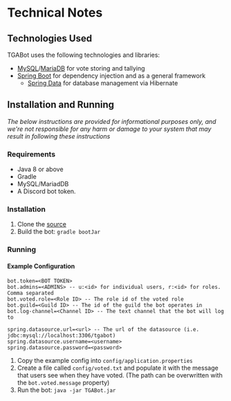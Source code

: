 # Technical Notes

## Technologies Used

TGABot uses the following technologies and libraries:

* [MySQL](https://www.mysql.com)/[MariaDB](https://www.mariadb.com) for vote storing and tallying
* [Spring Boot](https://spring.io/projects/spring-boot) for dependency injection and as a general framework
    * [Spring Data](https://spring.io/projects/spring-data) for database management via Hibernate

## Installation and Running

_The below instructions are provided for informational purposes only, and we're not responsible for any harm or damage to your system that may result in following these instructions_

### Requirements

* Java 8 or above
* Gradle
* MySQL/MariadDB
* A Discord bot token.

### Installation

1. Clone the [source](https://github.com/mrkirby153/tgabot)
2. Build the bot: `gradle bootJar`

### Running

#### Example Configuration

```properties
bot.token=<BOT TOKEN>
bot.admins=<ADMINS> -- u:<id> for individual users, r:<id> for roles. Comma separated
bot.voted.role=<Role ID> -- The role id of the voted role
bot.guild=<Guild ID> -- The id of the guild the bot operates in
bot.log-channel=<Channel ID> -- The text channel that the bot will log to

spring.datasource.url=<url> -- The url of the datasource (i.e. jdbc:mysql://localhost:3306/tgabot)
spring.datasource.username=<username>
spring.datasource.password=<password>
```

1. Copy the example config into `config/application.properties`
2. Create a file called `config/voted.txt` and populate it with the message that users see when they have voted. (The path can be overwritten with the `bot.voted.message` property)
4. Run the bot: `java -jar TGABot.jar`